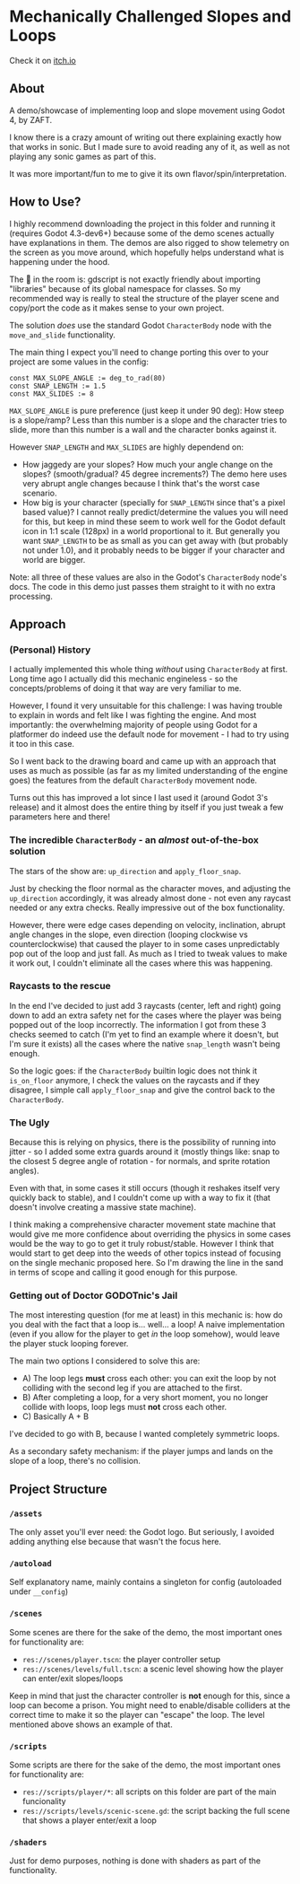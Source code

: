 # Mechanically Challenged Slopes and Loops

Check it on [itch.io](https://zafteer.itch.io/)

## About

A demo/showcase of implementing loop and slope movement using Godot 4, by ZAFT.

I know there is a crazy amount of writing out there explaining exactly how that works in sonic.
But I made sure to avoid reading any of it, as well as not playing any sonic games as part of this.

It was more important/fun to me to give it its own flavor/spin/interpretation.

## How to Use?

I highly recommend downloading the project in this folder and running it (requires Godot 4.3-dev6+) because
some of the demo scenes actually have explanations in them. The demos are also rigged to show telemetry
on the screen as you move around, which hopefully helps understand what is happening under the hood.

The :elephant: in the room is: gdscript is not exactly friendly about importing "libraries" because of its
global namespace for classes. So my recommended way is really to steal the structure of the player scene and copy/port
the code as it makes sense to your own project.

The solution _does_ use the standard Godot `CharacterBody` node with the `move_and_slide` functionality.

The main thing I expect you'll need to change porting this over to your project are some values in the config:

```gdscript
const MAX_SLOPE_ANGLE := deg_to_rad(80)
const SNAP_LENGTH := 1.5
const MAX_SLIDES := 8
```

`MAX_SLOPE_ANGLE` is pure preference (just keep it under 90 deg): How steep is a slope/ramp? Less than this number is a slope and the character tries to slide, more than this number is a wall and the character bonks against it.

However `SNAP_LENGTH` and `MAX_SLIDES` are highly dependend on:

- How jaggedy are your slopes? How much your angle change on the slopes? (smooth/gradual? 45 degree increments?)
  The demo here uses very abrupt angle changes because I think that's the worst case scenario.
- How big is your character (specially for `SNAP_LENGTH` since that's a pixel based value)?
  I cannot really predict/determine the values you will need for this, but keep in mind these seem to work
  well for the Godot default icon in 1:1 scale (128px) in a world proportional to it.
  But generally you want `SNAP_LENGTH` to be as small as you can get away with (but probably not under 1.0),
  and it probably needs to be bigger if your character and world are bigger.

Note: all three of these values are also in the Godot's `CharacterBody` node's docs. The code in this demo just passes them straight to it with no extra processing.

## Approach

### (Personal) History

I actually implemented this whole thing _without_ using `CharacterBody` at first. Long time ago I actually did this mechanic engineless - so the concepts/problems of doing it that way are very familiar to me.

However, I found it very unsuitable for this challenge: I was having trouble to explain in words and felt like I was fighting the engine. And most importantly: the overwhelming majority of people using Godot for a platformer do indeed use the default node for movement - I had to try using it too in this case.

So I went back to the drawing board and came up with an approach that uses as much as possible (as far as my limited understanding of the engine goes) the features from the default `CharacterBody` movement node.

Turns out this has improved a lot since I last used it (around Godot 3's release) and it almost does the entire thing by itself if you just tweak a few parameters here and there!

### The incredible `CharacterBody` - an _almost_ out-of-the-box solution

The stars of the show are: `up_direction` and `apply_floor_snap`.

Just by checking the floor normal as the character moves, and adjusting the `up_direction` accordingly, it was already almost done - not even any raycast needed or any extra checks. Really impressive out of the box functionality.

However, there were edge cases depending on velocity, inclination, abrupt angle changes in the slope,  even direction (looping clockwise vs counterclockwise) that caused the player to in some cases unpredictably pop out of the loop and just fall. As much as I tried to tweak values to make it work out, I couldn't eliminate all the cases where this was happening.

### Raycasts to the rescue

In the end I've decided to just add 3 raycasts (center, left and right) going down to add an extra safety net for the cases where the player was being popped out of the loop incorrectly. The information I got from these 3 checks seemed to catch (I'm yet to find an example where it doesn't, but I'm sure it exists) all the cases where the native `snap_length` wasn't being enough.

So the logic goes: if the `CharacterBody` builtin logic does not think it `is_on_floor` anymore, I check the values on the raycasts and if they disagree, I simple call `apply_floor_snap` and give the control back to the `CharacterBody`.

### The Ugly

Because this is relying on physics, there is the possibility of running into jitter - so I added some extra guards around it (mostly things like: snap to the closest 5 degree angle of rotation - for normals, and sprite rotation angles).

Even with that, in some cases it still occurs (though it reshakes itself very quickly back to stable), and I couldn't come up with a way to fix it (that doesn't involve creating a massive state machine).

I think making a comprehensive character movement state machine that would give me more confidence about overriding the physics in some cases would be the way to go to get it truly robust/stable. However I think that would start to get deep into the weeds of other topics instead of focusing on the single mechanic proposed here. So I'm drawing the line in the sand in terms of scope and calling it good enough for this purpose.

### Getting out of Doctor GODOTnic's Jail

The most interesting question (for me at least) in this mechanic is: how do you deal with the fact that a loop is... well... a loop! A naive implementation (even if you allow for the player to get _in_ the loop somehow), would leave the player stuck looping forever.

The main two options I considered to solve this are:

- A) The loop legs **must** cross each other: you can exit the loop by not colliding with the second leg if you are attached to the first.
- B) After completing a loop, for a very short moment, you no longer collide with loops, loop legs must **not** cross each other.
- C) Basically A + B

I've decided to go with B, because I wanted completely symmetric loops.

As a secondary safety mechanism: if the player jumps and lands on the slope of a loop, there's no collision.

## Project Structure

### `/assets`

The only asset you'll ever need: the Godot logo. But seriously, I avoided adding anything else because that wasn't the focus here.

### `/autoload`

Self explanatory name, mainly contains a singleton for config (autoloaded under `__config`)

### `/scenes`

Some scenes are there for the sake of the demo, the most important ones for functionality are:

- `res://scenes/player.tscn`: the player controller setup
- `res://scenes/levels/full.tscn`: a scenic level showing how the player can enter/exit slopes/loops

Keep in mind that just the character controller is **not** enough for this, since a loop can become a prison.
You might need to enable/disable colliders at the correct time to make it so the player can "escape" the loop.
The level mentioned above shows an example of that.

### `/scripts`

Some scripts are there for the sake of the demo, the most important ones for functionality are:

- `res://scripts/player/*`: all scripts on this folder are part of the main funcionality
- `res://scripts/levels/scenic-scene.gd`: the script backing the full scene that shows a player enter/exit a loop

### `/shaders`

Just for demo purposes, nothing is done with shaders as part of the functionality.
